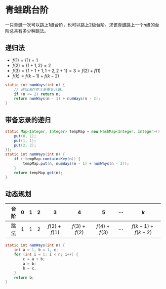 # 青蛙跳台阶

一只青蛙一次可以跳上$1$级台阶，也可以跳上$2$级台阶。求该青蛙跳上一个$n$级的台阶总共有多少种跳法。

## 递归法

- $f(1) = \{1\} = 1$
- $f(2) = \{1 + 1, 2\} = 2$
- $f(3) = \{1 + 1 + 1, 1 + 2, 2 + 1\} = 3 = f(2) + f(1)$
- $f(k) = f(k - 1) + f(k - 2)$

```java
static int numWays(int n) {
    // 递归法存在大量重复计算。
    if (n <= 2) return n;
    return numWays(n - 1) + numWays(n - 2);
}
```

## 带备忘录的递归

```java
static Map<Integer, Integer> tempMap = new HashMap<Integer, Integer>() {{
    put(0, 1);
    put(1, 1);
    put(2, 2);
}};
static int numWays(int n) {
    if (!tempMap.containsKey(n)) {
        tempMap.put(n, numWays(n - 1) + numWays(n - 2));
    }
    return tempMap.get(n);
}
```

## 动态规划

| 台阶 | $0$  | $1$  | $2$  |     $3$     |     $4$     |     $5$     | $\cdots$ |       $k$       |
| ---: | :--: | :--: | :--: | :---------: | :---------: | :---------: | :------: | :-------------: |
| 跳法 | $1$  | $1$  | $2$  | $f(2)+f(1)$ | $f(3)+f(2)$ | $f(4)+f(3)$ | $\cdots$ | $f(k-1)+f(k-2)$ |

```java
static int numWays(int n) {
    int a = 1, b = 1, c;
    for (int i = 1; i < n; i++) {
        c = a + b;
        a = b;
        b = c;
    }
    return b;
}
```

